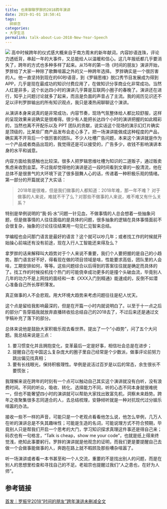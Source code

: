 ```yaml
---
title: 也来聊聊罗胖的2018跨年演讲
date: 2019-01-01 18:50:41
tags:
  碎碎念
categories:
- 大学生活
permalink: talk-about-Luo-2018-New-Year-Speech
---
```


![](http://image.kbiao.me/2019-01-01-15463501406666.jpg)
高中时候跨年的仪式感大概来自于南方周末的新年献词，内容妙语连珠，评论力透纸背，串起一年的大事件，又总能给人以温暖和信心。这几年报纸都几乎要消失了，跨年的方式也多种多样了起来。从15年的第一场《时间的朋友》演讲开始，罗胖给了大家一种除了歌舞喧嚣之外的又一种跨年选择。
罗胖确实是一个很厉害的人。他一直坚持到现在的60秒语音，到《罗辑思维》脱口秀节目发展成为得到 APP，几乎是现在最成功的知识付费应用了，在做知识分享商业化非常成功。当然人红是非多，这个长达四小时的演讲几乎算是互联网小圈子的春晚了。演讲还在进行，知乎上问题讨论就多了起来，而且是负面的声音占了主流。我的阅历见识还不足以评判罗胖输出的所有知识观点，我只是凑热闹聊聊这个演讲。

<!--  more-->
从演讲本身来说真的是非常成功，内容节奏，现场气氛整体给人都比较舒服，这样的呈现效果来说确实是很难得。很少有人能把长达四个小时的演讲把握的如此精彩的，当然也离不开配乐以及 PPT 团队的贡献，说实话这个现场的演示幻灯片确实是顶级的，比某些厂商产品发布会走心多了。把一场演讲能做成这种程度的产品，确实离不开背后一个很厉害的团队。不少人吐槽广告问题，本来这个演讲就是作为一个产品或者商品出现的，我觉得还是可以接受的，广告多少，收钱不影响演讲本身的水平和诚意。

内容方面给我感触也比较深。很多人把罗辑思维吐槽为知识的二道贩子，通过贩卖焦虑来收割韭菜。不过我却觉得他的演讲是近一段时间看到文章的一股清流，他在总体不是很景气的大环境下说了很多鼓舞人心的话，传递着一种积极乐观的情绪。第一部分的开篇就说了大实话：

>  2018年是很难，但是我们做事的人都知道：2018年难，那一年不难？
>  对于做事的人来说，难就不干了么？对那些不做事的人来说，难不难又有什么关系？

特别是举例说明的“我·妈·水”问题一针见血，不做事情的人总会想着一些抽象问题，但是做事情的人往往面临的是具体的问题，很多抽象的逻辑在具体事情面前不会很复杂，抽象的讨论往往结果用一句见仁见智来总结。

学编程也会问那门语言是最好的语言？这个就可以吵几年；或者找工作的时候就开始操心前端还有没有前途，现在入行人工智能还来得及么？

拿罗胖的话来解释叫大趋势对于个人来说不重要，我们个人要把握的是自己的小趋势。那门语言好不好，得看现在做的项目领域是啥，性能要求高低，团队里的人会啥，工期安排如何，等等。这些问题综合以后得到的答案往往就是确定而具体的了。找工作的时候投机找个热门的可能侥幸成功更多的是撞个头破血流，毕竟别人几年的功力不是上网找的面经和一本《XXX入门到精通》能速成的，反倒不如潜心准备自己所长厚积薄发。

真正做事的人不会悲观。用大环境大趋势来考虑问题往往是杞人忧天。

这个点是留给我影响最深的，但是在开篇一小时内就说明白了。以至于十一点之后的部分广告穿插我就放弃直播转收拾总结自己的2018去了，不过后来还是通过文字稿补充了落下的部分。

总体来说他是鼓励大家积极乐观去看世界。提出了一个“小趋势”，问了五个大问题。我总结来说是三点：
1. 要习惯变化并且拥抱变化，变革最后一定是好事，相信社会总是在进步；
2. 提醒自己在中国这么复杂庞大的圈子里自己经常是个少数派，做事评论前努力跳出偏见找真相；
3. 要有长线眼光，保持积极理性。举例是说活过百岁是以后的常态，余生很长不要慌张；

我理解来说在跨年的时刻有一个点可以触动自己其实这个演讲就没有白听，没有浪费时间。不同的听众，吸收、转化、选择能力不同，听的心态不同本身就很难统一，但也不能奢望四小时的演讲就可以帮助大家找出致富先机，洞察未来趋势。跨年之夜聚集很多志同道合的人，去总结梳理，安静倾听就是一种对抗现代过分娱乐喧嚣的办法。

接收一些不一样的声音，可能只是一个老观点看看他怎么说，他怎么举例，几万人在听的演讲总是不失其趣味性；可能是生造的名词，可能说理方式不符合预期，毕竟别人只是帮我们开启一个思考的大门，学习知识探求真理这件事还是得自己来；码农也有一句格言，“Talk is cheap，show me your code”，也就是纸上得来终觉浅，绝知此事要躬行。罗胖的演讲就是他观念的证明，而我们更是要提醒自己去做一个会做事能做事的人，奔跑在路上就不暇顾及那些嘈杂喧嚣了。

听一场演讲或者看一本书甚至和一个人交流，重要的不是找出别人的问题，而是在别人的思想里检查和寻找自己的不足。老祖宗也提醒过我们“人之患也，在好为人师”。


## 参考链接

[首发｜罗振宇2018“时间的朋友”跨年演讲未删减全文](https://mp.weixin.qq.com/s/AC_pcGJA-XR1GfXjfii4JA)

